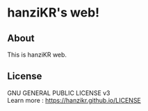 # hanziKR's web!
## About
This is hanziKR web.
## License
GNU GENERAL PUBLIC LICENSE v3\
Learn more : https://hanzikr.github.io/LICENSE